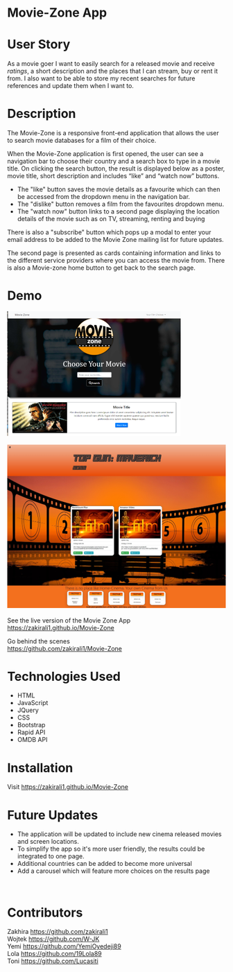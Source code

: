 # **Movie-Zone App**

# User Story
As a movie goer I want to easily search for a released movie and receive *ratings*, a short description and the places that I can stream, buy or rent it from.
I also want to be able to store my recent searches for future references and update them when I want to.

# Description
The Movie-Zone is a responsive front-end application that allows the user to search movie databases for a film of their choice.

When the Movie-Zone application is first opened, the user can see a navigation bar to choose their country and a search box to type in a movie title.
On clicking the search button, the result is displayed below as a poster, movie title, short description and includes “like” and “watch now” buttons. 
- The "like" button saves the movie details as a favourite which can then be accessed from the dropdown menu in the navigation bar.
- The "dislike" button removes a film from the favourites dropdown menu.
- The "watch now" button links to a second page displaying the location details of the movie such as on TV, streaming, renting and buying<br/>

There is also a "subscribe" button which pops up a modal to enter your email address to be added to the Movie Zone mailing list for future updates.

The second page is presented as cards containing information and links to the  different service providers where you can access the movie from. There is also a Movie-zone home button to get back to the search page.




# Demo

![Movie-Zone index page](./assets/README/mzpic1.png "Movie Zone Homepage screenshot")
\
\
![Movie-Zone results page](./assets/README/pricesearch_screenshot.jpg "Movie Zone Second page screenshot")
\
\
See the live version of the Movie Zone App<br/>
https://zakirali1.github.io/Movie-Zone<br/>

Go behind the scenes<br/>
https://github.com/zakirali1/Movie-Zone
<br/>


# Technologies Used
- HTML
- JavaScript
- JQuery
- CSS
- Bootstrap
- Rapid API
- OMDB API

# Installation
Visit https://zakirali1.github.io/Movie-Zone


# Future Updates
- The application will be updated to include new cinema released movies and screen locations.
- To simplify the app so it's more user friendly, the results could be integrated to one page.
- Additional countries can be added to become more universal
- Add a carousel which will feature more choices on the results page
<br/>



# Contributors
Zakhira https://github.com/zakirali1 <br/>
Wojtek https://github.com/W-JK<br/>
Yemi https://github.com/YemiOyedeji89<br/>
Lola https://github.com/19Lola89<br/>
Toni https://github.com/Lucasiti



